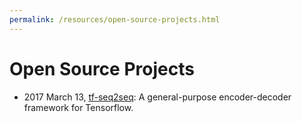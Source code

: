 ```yaml
---
permalink: /resources/open-source-projects.html
---
```

# Open Source Projects

* 2017 March 13, [tf-seq2seq](https://google.github.io/seq2seq/): A general-purpose encoder-decoder framework for Tensorflow.
